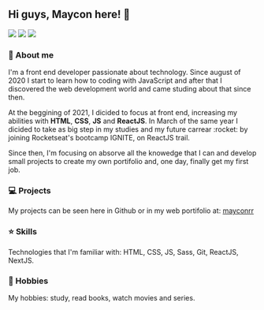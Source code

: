 ## Hi guys, Maycon here! :wave:

[<img src="https://img.shields.io/badge/linkedin-%230077B5.svg?&style=for-the-badge&logo=linkedin&logoColor=white" />](https://www.linkedin.com/in/mayconreisrosario/) [<img src = "https://img.shields.io/badge/instagram-%23E4405F.svg?&style=for-the-badge&logo=instagram&logoColor=white">](https://www.instagram.com/_mayconrr/) [<img src="https://img.shields.io/badge/Gmail-D14836?style=for-the-badge&logo=gmail&logoColor=white" />](mailto:mayconrr13@gmail.com)

### :boy: About me
<p>I'm a front end developer passionate about technology. Since august of 2020 I start to learn how to coding with JavaScript and after that I discovered the web development world and came studing about that since then.</p>
<p>At the beggining of 2021, I dicided to focus at front end, increasing my abilities with <b>HTML</b>, <b>CSS</b>, <b>JS</b> and <b>ReactJS</b>. In March of the same year I dicided to take as big step in my studies and my future carrear :rocket: by joining Rocketseat's bootcamp IGNITE, on ReactJS trail.</p>
<p>Since then, I'm focusing on absorve all the knowedge that I can and develop small projects to create my own portifolio and, one day, finally get my first job.</p>

### :computer: Projects
My projects can be seen here in Github or in my web portifolio at: <span style="color: rgb(66, 133, 129)">[mayconrr](https://mayconrr.vercel.app)</span>

### :star: Skills
Technologies that I'm familiar with: HTML, CSS, JS, Sass, Git, ReactJS, NextJS.

### :notebook: Hobbies
My hobbies: study, read books, watch movies and series.

<!--
**mayconrr13/mayconrr13** is a ✨ _special_ ✨ repository because its `README.md` (this file) appears on your GitHub profile.


